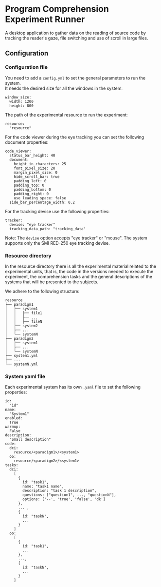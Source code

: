 # Program Comprehension Experiment Runner

A desktop application to gather data on the reading of source code by tracking the reader's gaze, file switching and use of scroll in large files.

## Configuration

### Configuration file

You need to add a `config.yml` to set the general parameters to run the system.  
It needs the desired size for all the windows in the system:

    window_size:
      width: 1200
      height: 800

The path of the experimental resource to run the experiment:

    resource:
      "resource"

For the code viewer during the eye tracking you can set the following document properties:

    code_viewer:
      status_bar_height: 40
      document:
        height_in_characters: 25
        font_pixel_size: 20
        margin_pixel_size: 0
        hide_scroll_bar: true
        padding_left: 0
        padding_top: 0
        padding_bottom: 0
        padding_right: 0
        use_leading_space: false
      side_bar_percentage_width: 0.2

For the tracking devise use the following properties:

    tracker:
      devise: "eye tracker"
      tracking_data_path: "tracking_data"

Note: The `devise` option accepts "eye tracker" or "mouse". The system supports only the SMI RED-250 eye tracking devise.

### Resource directory

In the resource directory there is all the experimental material related to the experimental units, that is, the code in the versions needed to execute the experiment, the comprehension tasks and the general descriptions of the systems that will be presented to the subjects.

We adhere to the following structure:

    resource
    ├── paradigm1
    │   ├── system1
    │   │   ├── file1
    │   │   ├── ...
    │   │   ├── fileN
    │   ├── system2
    │   ├── ...
    │   └── systemN
    ├── paradigm2
    │   ├── system1
    │   ├── ...
    │   └── systemN
    ├── system1.yml
    ├── ...
    └── systemN.yml

### System yaml file

Each experimental system has its own `.yaml` file to set the following properties:

    id:
      "id"
    name:
      "System1"
    enabled:
      True
    warmup:
      False
    description:
      "Small description"
    code:
      dci:
        resource/<paradigm1>/<system1>
      oo:
        resource/<paradigm2>/<system1>
    tasks:
      dci:
        [
          {
            id: "task1",
            name: "task1 name",
            description: "task 1 description",
            questions: ["question1", ..., "questionN"],
            options: ['--', 'true', 'false', 'dk']
          },
          ... ,
          {
            id: "taskN",
            ...
          }
        ]
      oo:
        [
          {
            id: "task1",
            ...
          },
          ...,
          {
            id: "taskN",
            ...
          }
        ]
